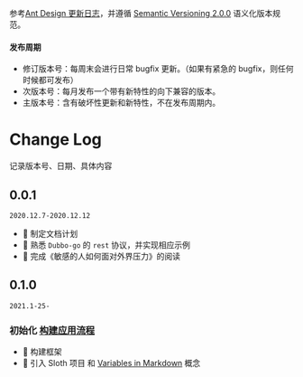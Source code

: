 参考[Ant Design 更新日志](https://ant.design/changelog-cn)，并遵循 [Semantic Versioning 2.0.0](http://semver.org/lang/zh-CN/) 语义化版本规范。

#### 发布周期

- 修订版本号：每周末会进行日常 bugfix 更新。（如果有紧急的 bugfix，则任何时候都可发布）
- 次版本号：每月发布一个带有新特性的向下兼容的版本。
- 主版本号：含有破坏性更新和新特性，不在发布周期内。



# Change Log

记录版本号、日期、具体内容

## 0.0.1

`2020.12.7-2020.12.12`

- 🌟 制定文档计划
- 🌟 熟悉 `Dubbo-go` 的 `rest` 协议，并实现相应示例
- 🐞 完成《敏感的人如何面对外界压力》的阅读



## 0.1.0

`2021.1-25-`

### 初始化 [构建应用流程](../computer/application/构建应用流程.md)

- 🌟 构建框架
- 🚀 引入 Sloth 项目 和 [Variables in Markdown](https://github.com/marketplace/actions/variables-in-markdown)  概念
